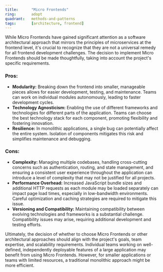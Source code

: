 ```yaml
---
title:      "Micro Frontends"
ring:       adopt
quadrant:   methods-and-patterns
tags:       [architecture, frontend]
---
```


While Micro Frontends have gained significant attention as a software architectural approach that mirrors the principles of microservices at the frontend level, it's crucial to recognize that they are not a universal remedy for all frontend development challenges. The decision to implement Micro Frontends should be made thoughtfully, taking into account the project's specific requirements.

### Pros:
- **Modularity:** Breaking down the frontend into smaller, manageable pieces allows for easier development, testing, and maintenance. Teams can work on individual modules autonomously, leading to faster development cycles.
- **Technology Agnosticism:** Enabling the use of different frameworks and technologies for different parts of the application. Teams can choose the best technology stack for each component, promoting flexibility and fostering innovation.
- **Resilience:** In monolithic applications, a single bug can potentially affect the entire system. Isolation of components mitigates this risk and simplifies maintenance and debugging.

### Cons:
- **Complexity:** Managing multiple codebases, handling cross-cutting concerns such as authentication, routing, and state management, and ensuring a consistent user experience throughout the application can introduce a level of complexity that may not be justified for all projects.
- **Performance Overhead:** Increased JavaScript bundle sizes and additional HTTP requests as each module may be loaded separately can impact page load times, especially in low-bandwidth environments. Careful optimization and caching strategies are required to mitigate this issue.
- **Versioning and Compatibility:** Maintaining compatibility between evolving technologies and frameworks is a substantial challenge. Compatibility issues may arise, requiring additional development and testing efforts.

Ultimately, the decision of whether to choose Micro Frontends or other architectural approaches should align with the project's goals, team expertise, and scalability requirements. Individual teams working on well-defined, independently deployable features of a large application may benefit from using Micro Frontends. However, for smaller applications or teams with limited resources, a traditional monolithic approach might be more efficient.
